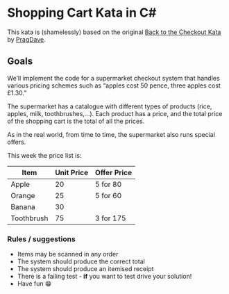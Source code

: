 # Shopping Cart Kata in C#

This kata is (shamelessly) based on the original [Back to the Checkout Kata](http://codekata.com/kata/kata09-back-to-the-checkout/) by [PragDave](https://pragdave.me/).

## Goals

We’ll implement the code for a supermarket checkout system that handles various pricing schemes such as “apples cost 50 pence, three apples cost £1.30.”

The supermarket has a catalogue with different types of products (rice, apples, milk, toothbrushes,...). Each product has a price, and the total price of the shopping cart is the total of all the prices.

As in the real world, from time to time, the supermarket also runs special offers. 

This week the price list is:

| Item       | Unit Price | Offer Price |
|------------|------------|-------------|
| Apple      | 20         | 5 for 80    |
| Orange     | 25         | 5 for 60    |
| Banana     | 30         |             |
| Toothbrush | 75         | 3 for 175   |

### Rules / suggestions

* Items may be scanned in any order
* The system should produce the correct total
* The system should produce an itemised receipt
* There is a failing test - __if__ you want to test drive your solution!
* Have fun 😁 

